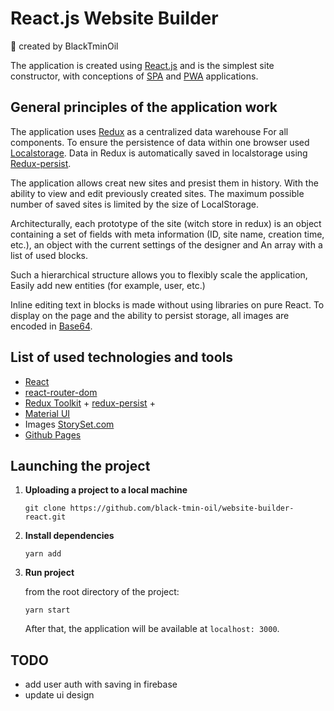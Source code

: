 # React.js Website Builder

:black_heart: created by BlackTminOil
 
The application is created using [React.js](https://reactjs.org/)
and is the simplest site constructor, with conceptions of
[SPA](https://wikipedia.org/wiki/)
and [PWA](https://web.dev/progressive-web-appsis/) applications. 

## <a name="architecture"></a>General principles of the application work

The application uses [Redux](https://redux.js.org/) as a centralized data warehouse
For all components. To ensure the persistence of data within one browser used
[Localstorage](https://developer.mozilla.org/en/docs/web/api/window/localstorage).
Data in Redux is automatically saved in localstorage using
[Redux-persist](https://github.com/rt2zz/redux-persist).

The application allows creat new sites and presist them in history.
With the ability to view and edit previously created sites.
The maximum possible number of saved sites is limited by the size of LocalStorage.

Architecturally, each prototype of the site (witch store in redux) is an object containing a set of fields
with meta information (ID, site name, creation time, etc.), an object with the current settings of the designer and
An array with a list of used blocks.

Such a hierarchical structure allows you to flexibly scale the application,
Easily add new entities (for example, user, etc.)

Inline editing text in blocks is made without using libraries on pure React.
To display on the page and the ability to persist storage, all images are encoded
in [Base64](https://en.wikipedia.org/wiki/base64).

## <a name="tools"></a>List of used technologies and tools

- [React](https://reactjs.org/)
- [react-router-dom](https://reactrouter.com)
- [Redux Toolkit](https://redux-toolkit.js.org/) +
[redux-persist](https://github.com/rt2zz/redux-persist) +
- [Material UI](https://mui.com/)
- Images [StorySet.com](https://storyset.com/web)
- [Github Pages](https://pages.github.com/)

## <a name="dev"></a>Launching the project

1. **Uploading a project to a local machine**

    ```
    git clone https://github.com/black-tmin-oil/website-builder-react.git
    ```

2. **Install dependencies**

    ```
    yarn add
    ```

3. **Run project**

    from the root directory of the project:

    ```
    yarn start
   ```
   After that, the application will be available at `localhost: 3000`. 


## <a name="tools"></a>TODO

- add user auth with saving in firebase
- update ui design